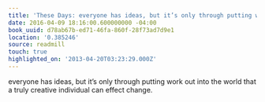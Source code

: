 ```yaml
---
title: 'These Days: everyone has ideas, but it’s only through putting work out i…'
date: 2016-04-09 18:16:00.600000000 -04:00
book_uuid: d78ab67b-ed71-46fa-860f-28f73ad7d9e1
location: '0.385246'
source: readmill
touch: true
highlighted_on: '2013-04-20T03:23:29.000Z'
---
```


everyone has ideas, but it’s only through putting work out into the world that a truly creative individual can effect change.
